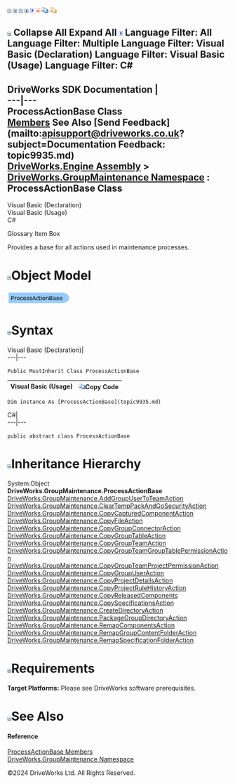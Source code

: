 ![](dotnetimages/collapse.gif) ![](dotnetimages/expand.gif) ![](dotnetimages/collapse.gif) ![](dotnetimages/expand.gif) ![](dotnetimages/drpdown.gif) ![](dotnetimages/drpdown_orange.gif) ![](dotnetimages/copycode.gif) ![](dotnetimages/copycodeHighlight.gif)

![](dotnetimages/collapse.gif) Collapse All Expand All ![](dotnetimages/drpdown.gif) Language Filter: All  Language Filter: Multiple  Language Filter: Visual Basic (Declaration) Language Filter: Visual Basic (Usage) Language Filter: C#  
---  
DriveWorks SDK Documentation  |   
---|---  
ProcessActionBase Class   
[Members](topic9936.md) See Also [Send Feedback](mailto:apisupport@driveworks.co.uk?subject=Documentation Feedback: topic9935.md)  
[DriveWorks.Engine Assembly](topic2156.md) > [DriveWorks.GroupMaintenance Namespace](topic9628.md) : ProcessActionBase Class  
---  
  
Visual Basic (Declaration)    
Visual Basic (Usage)    
C# 

Glossary Item Box

Provides a base for all actions used in maintenance processes. 

# ![](dotnetimages/collapse.gif)Object Model

![](dotnetdiagramimages/image487.png)

# ![](dotnetimages/collapse.gif)Syntax

Visual Basic (Declaration)|   
---|---  
      
    
    Public MustInherit Class ProcessActionBase   
  
Visual Basic (Usage)| ![](dotnetimages/copycode.gif)Copy Code  
---|---  
      
    
    Dim instance As [ProcessActionBase](topic9935.md)  
  
C#|   
---|---  
      
    
    public abstract class ProcessActionBase   
  
# ![](dotnetimages/collapse.gif)Inheritance Hierarchy

System.Object  
**DriveWorks.GroupMaintenance.ProcessActionBase**  
[DriveWorks.GroupMaintenance.AddGroupUserToTeamAction](topic9643.md)  
[DriveWorks.GroupMaintenance.ClearTempPackAndGoSecurityAction](topic9654.md)  
[DriveWorks.GroupMaintenance.CopyCapturedComponentAction](topic9686.md)  
[DriveWorks.GroupMaintenance.CopyFileAction](topic9696.md)  
[DriveWorks.GroupMaintenance.CopyGroupConnectorAction](topic9727.md)  
[DriveWorks.GroupMaintenance.CopyGroupTableAction](topic9797.md)  
[DriveWorks.GroupMaintenance.CopyGroupTeamAction](topic9806.md)  
[DriveWorks.GroupMaintenance.CopyGroupTeamGroupTablePermissionAction](topic9816.md)  
[DriveWorks.GroupMaintenance.CopyGroupTeamProjectPermissionAction](topic9826.md)  
[DriveWorks.GroupMaintenance.CopyGroupUserAction](topic9836.md)  
[DriveWorks.GroupMaintenance.CopyProjectDetailsAction](topic9846.md)  
[DriveWorks.GroupMaintenance.CopyProjectRuleHistoryAction](topic9856.md)  
[DriveWorks.GroupMaintenance.CopyReleasedComponents](topic9864.md)  
[DriveWorks.GroupMaintenance.CopySpecificationsAction](topic9872.md)  
[DriveWorks.GroupMaintenance.CreateDirectoryAction](topic9882.md)  
[DriveWorks.GroupMaintenance.PackageGroupDirectoryAction](topic9917.md)  
[DriveWorks.GroupMaintenance.RemapComponentsAction](topic9949.md)  
[DriveWorks.GroupMaintenance.RemapGroupContentFolderAction](topic9959.md)  
[DriveWorks.GroupMaintenance.RemapSpecificationFolderAction](topic9970.md)  


# ![](dotnetimages/collapse.gif)Requirements

**Target Platforms:** Please see DriveWorks software prerequisites.

# ![](dotnetimages/collapse.gif)See Also

#### Reference

[ProcessActionBase Members](topic9936.md)   
[DriveWorks.GroupMaintenance Namespace](topic9628.md)

©2024 DriveWorks Ltd. All Rights Reserved.

